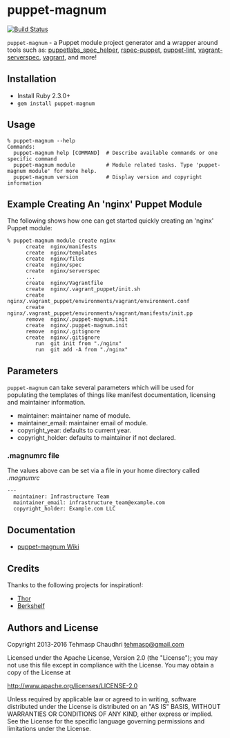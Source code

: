 # puppet-magnum

[![Build Status](https://travis-ci.org/tehmaspc/puppet-magnum.svg?branch=master)](https://travis-ci.org/tehmaspc/puppet-magnum)

`puppet-magnum` - a Puppet module project generator and a wrapper around tools such as: [puppetlabs_spec_helper](http://github.com/puppetlabs/puppetlabs_spec_helper), [rspec-puppet](http://rspec-puppet.com/), [puppet-lint](http://puppet-lint.com/), [vagrant-serverspec](https://github.com/jvoorhis/vagrant-serverspec), [vagrant](http://vagrantup.com), and more!

## Installation

* Install Ruby 2.3.0+
* `gem install puppet-magnum`

## Usage

    % puppet-magnum --help
    Commands:
      puppet-magnum help [COMMAND]  # Describe available commands or one specific command
      puppet-magnum module          # Module related tasks. Type 'puppet-magnum module' for more help.
      puppet-magnum version         # Display version and copyright information

## Example Creating An 'nginx' Puppet Module

The following shows how one can get started quickly creating an 'nginx' Puppet module:

    % puppet-magnum module create nginx
          create  nginx/manifests
          create  nginx/templates
          create  nginx/files
          create  nginx/spec
          create  nginx/serverspec
          ...
          create  nginx/Vagrantfile
          create  nginx/.vagrant_puppet/init.sh
          create  nginx/.vagrant_puppet/environments/vagrant/environment.conf
          create  nginx/.vagrant_puppet/environments/vagrant/manifests/init.pp
          remove  nginx/.puppet-magnum.init
          create  nginx/.puppet-magnum.init
          remove  nginx/.gitignore
          create  nginx/.gitignore
             run  git init from "./nginx"
             run  git add -A from "./nginx"

## Parameters

`puppet-magnum` can take several parameters which will be used for populating the templates of things like manifest documentation, licensing and maintainer information.

- maintainer: maintainer name of module.
- maintainer_email: maintainer email of module.
- copyright_year: defaults to current year.
- copyright_holder: defaults to maintainer if not declared.

### .magnumrc file
The values above can be set via a file in your home directory called *_.magnumrc_*

```
---
  maintainer: Infrastructure Team
  maintainer_email: infrastructure_team@example.com
  copyright_holder: Example.com LLC
```

## Documentation

* [puppet-magnum Wiki](https://github.com/tehmaspc/puppet-magnum/wiki)

## Credits

Thanks to the following projects for inspiration!:

* [Thor](http://whatisthor.com/)
* [Berkshelf](http://berkshelf.com/)

## Authors and License

Copyright 2013-2016 Tehmasp Chaudhri <tehmasp@gmail.com>

Licensed under the Apache License, Version 2.0 (the "License");
you may not use this file except in compliance with the License.
You may obtain a copy of the License at

http://www.apache.org/licenses/LICENSE-2.0

Unless required by applicable law or agreed to in writing, software
distributed under the License is distributed on an "AS IS" BASIS,
WITHOUT WARRANTIES OR CONDITIONS OF ANY KIND, either express or implied.
See the License for the specific language governing permissions and
limitations under the License.
